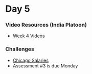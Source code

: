 Day 5
====================
### Video Resources (India Platoon)
- [Week 4 Videos](https://www.youtube.com/playlist?list=PLu0CiQ7bzwERcfp8HWFYBFLUdP5gP0lRM)

### Challenges
* [Chicago Salaries](https://github.com/indiaplatoon/city-of-chicago)
* Assessment #3 is due Monday
